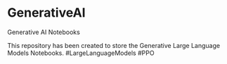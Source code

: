 # GenerativeAI
Generative AI Notebooks

This repository has been created to store the Generative Large Language Models Notebooks. #LargeLanguageModels #PPO
